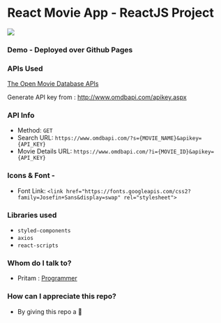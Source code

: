 # React Movie App - ReactJS Project

![](movie.gif)

### Demo - Deployed over Github Pages

### APIs Used

[The Open Movie Database APIs](http://www.omdbapi.com/)

Generate API key from : http://www.omdbapi.com/apikey.aspx

### API Info

- Method: `GET`
- Search URL: `https://www.omdbapi.com/?s={MOVIE_NAME}&apikey={API_KEY}`
- Movie Details URL: `https://www.omdbapi.com/?i={MOVIE_ID}&apikey={API_KEY}`

### Icons & Font -

- Font Link: `<link href="https://fonts.googleapis.com/css2?family=Josefin+Sans&display=swap" rel="stylesheet">`

### Libraries used

- `styled-components`
- `axios`
- `react-scripts`

### Whom do I talk to?

- Pritam : [Programmer](https://pritamsinghsolanki.github.io/Portfolio/#/about)

### How can I appreciate this repo?

- By giving this repo a 🌟

